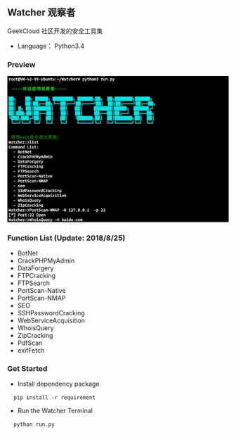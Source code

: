 ## Watcher 观察者
GeekCloud 社区开发的安全工具集

- Language： Python3.4

### Preview

![Preview](/images/Preview.jpg)

### Function List (Update: 2018/8/25)

  - BotNet
  - CrackPHPMyAdmin
  - DataForgery
  - FTPCracking
  - FTPSearch
  - PortScan-Native
  - PortScan-NMAP
  - SEO
  - SSHPasswordCracking
  - WebServiceAcquisition
  - WhoisQuery
  - ZipCracking
  - PdfScan
  - exifFetch
  
### Get Started

-  Install dependency package

```shell
  pip install -r requirement
```

-  Run the Watcher Terminal

```shell
  python run.py
```

